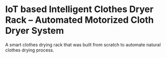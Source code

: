 # IoT based Intelligent Clothes Dryer Rack – Automated Motorized Cloth Dryer System
 A smart clothes drying rack that was built from scratch to automate natural clothes drying process. 

